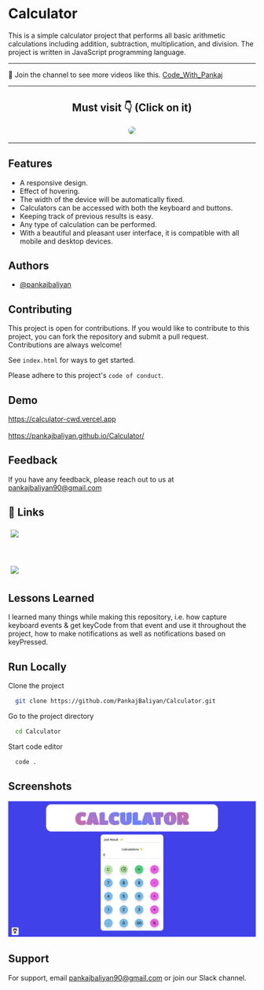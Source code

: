 # Calculator

This is a simple calculator project that performs all basic arithmetic calculations including addition, subtraction, multiplication, and division. The project is written in JavaScript programming language.

<hr>

💙 Join the channel to see more videos like this. [Code_With_Pankaj](https://www.youtube.com/c/CodeWithPankaj1?sub_confirmation=1)
<hr>

<div align=center>

## Must visit 👇 (Click on it)

[<img src="https://lh3.googleusercontent.com/3zkP2SYe7yYoKKe47bsNe44yTgb4Ukh__rBbwXwgkjNRe4PykGG409ozBxzxkrubV7zHKjfxq6y9ShogWtMBMPyB3jiNps91LoNH8A=s500" width="150" style="border-radius:10px">](https://www.youtube.com/c/CodeWithPankaj1?sub_confirmation=1)

</div>

<hr>

## Features

  - A responsive design.
  - Effect of hovering.
  - The width of the device will be automatically fixed.
  - Calculators can be accessed with both the keyboard and buttons.
  - Keeping track of previous results is easy.
  - Any type of calculation can be performed.
  - With a beautiful and pleasant user interface, it is compatible with all mobile and desktop devices.


## Authors

- [@pankajbaliyan](https://www.github.com/pankajbaliyan)


## Contributing

This project is open for contributions. If you would like to contribute to this project, you can fork the repository and submit a pull request.<br>
Contributions are always welcome!

See `index.html` for ways to get started.

Please adhere to this project's `code of conduct`.


## Demo

https://calculator-cwd.vercel.app
<br><br>
https://pankajbaliyan.github.io/Calculator/


## Feedback

If you have any feedback, please reach out to us at pankajbaliyan90@gmail.com


## 🔗 Links


[<img src="https://upload.wikimedia.org/wikipedia/commons/thumb/0/01/LinkedIn_Logo.svg/2560px-LinkedIn_Logo.svg.png" width="150" style="background-color:white;padding:5px;border-radius:5px">](https://www.linkedin.com/in/pankaj-kumar-90/)

<br>

[<img src="https://www.seekpng.com/png/detail/111-1112824_picture-my-portfolio-logo-png.png" width="150" style="background-color:white;padding:5px;border-radius:5px">](https://codewithpankaj.vercel.app)


## Lessons Learned

I learned many things while making this repository, i.e. how capture keyboard events & get keyCode from that event and use it throughout the project, how to make notifications as well as notifications based on keyPressed.
## Run Locally

Clone the project

```bash
  git clone https://github.com/PankajBaliyan/Calculator.git
```

Go to the project directory

```bash
  cd Calculator
```

Start code editor

```bash
  code .
```


## Screenshots

![App Screenshot](./preview.webp)


## Support

For support, email pankajbaliyan90@gmail.com or join our Slack channel.